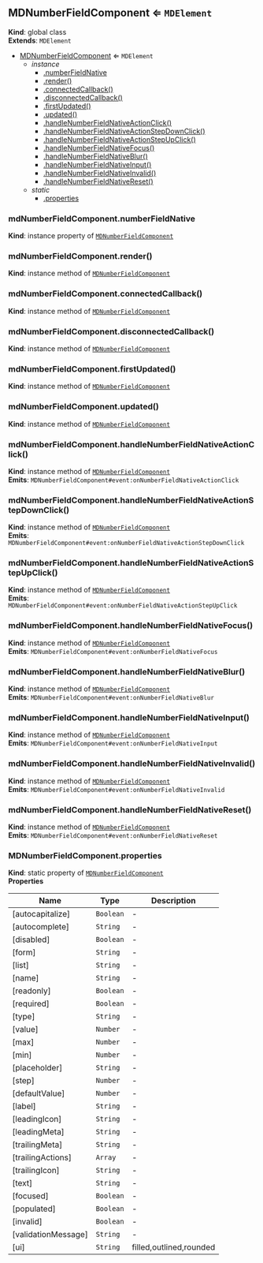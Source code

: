 <a name="MDNumberFieldComponent"></a>

## MDNumberFieldComponent ⇐ <code>MDElement</code>
**Kind**: global class  
**Extends**: <code>MDElement</code>  

* [MDNumberFieldComponent](#MDNumberFieldComponent) ⇐ <code>MDElement</code>
    * _instance_
        * [.numberFieldNative](#MDNumberFieldComponent+numberFieldNative)
        * [.render()](#MDNumberFieldComponent+render)
        * [.connectedCallback()](#MDNumberFieldComponent+connectedCallback)
        * [.disconnectedCallback()](#MDNumberFieldComponent+disconnectedCallback)
        * [.firstUpdated()](#MDNumberFieldComponent+firstUpdated)
        * [.updated()](#MDNumberFieldComponent+updated)
        * [.handleNumberFieldNativeActionClick()](#MDNumberFieldComponent+handleNumberFieldNativeActionClick)
        * [.handleNumberFieldNativeActionStepDownClick()](#MDNumberFieldComponent+handleNumberFieldNativeActionStepDownClick)
        * [.handleNumberFieldNativeActionStepUpClick()](#MDNumberFieldComponent+handleNumberFieldNativeActionStepUpClick)
        * [.handleNumberFieldNativeFocus()](#MDNumberFieldComponent+handleNumberFieldNativeFocus)
        * [.handleNumberFieldNativeBlur()](#MDNumberFieldComponent+handleNumberFieldNativeBlur)
        * [.handleNumberFieldNativeInput()](#MDNumberFieldComponent+handleNumberFieldNativeInput)
        * [.handleNumberFieldNativeInvalid()](#MDNumberFieldComponent+handleNumberFieldNativeInvalid)
        * [.handleNumberFieldNativeReset()](#MDNumberFieldComponent+handleNumberFieldNativeReset)
    * _static_
        * [.properties](#MDNumberFieldComponent.properties)

<a name="MDNumberFieldComponent+numberFieldNative"></a>

### mdNumberFieldComponent.numberFieldNative
**Kind**: instance property of [<code>MDNumberFieldComponent</code>](#MDNumberFieldComponent)  
<a name="MDNumberFieldComponent+render"></a>

### mdNumberFieldComponent.render()
**Kind**: instance method of [<code>MDNumberFieldComponent</code>](#MDNumberFieldComponent)  
<a name="MDNumberFieldComponent+connectedCallback"></a>

### mdNumberFieldComponent.connectedCallback()
**Kind**: instance method of [<code>MDNumberFieldComponent</code>](#MDNumberFieldComponent)  
<a name="MDNumberFieldComponent+disconnectedCallback"></a>

### mdNumberFieldComponent.disconnectedCallback()
**Kind**: instance method of [<code>MDNumberFieldComponent</code>](#MDNumberFieldComponent)  
<a name="MDNumberFieldComponent+firstUpdated"></a>

### mdNumberFieldComponent.firstUpdated()
**Kind**: instance method of [<code>MDNumberFieldComponent</code>](#MDNumberFieldComponent)  
<a name="MDNumberFieldComponent+updated"></a>

### mdNumberFieldComponent.updated()
**Kind**: instance method of [<code>MDNumberFieldComponent</code>](#MDNumberFieldComponent)  
<a name="MDNumberFieldComponent+handleNumberFieldNativeActionClick"></a>

### mdNumberFieldComponent.handleNumberFieldNativeActionClick()
**Kind**: instance method of [<code>MDNumberFieldComponent</code>](#MDNumberFieldComponent)  
**Emits**: <code>MDNumberFieldComponent#event:onNumberFieldNativeActionClick</code>  
<a name="MDNumberFieldComponent+handleNumberFieldNativeActionStepDownClick"></a>

### mdNumberFieldComponent.handleNumberFieldNativeActionStepDownClick()
**Kind**: instance method of [<code>MDNumberFieldComponent</code>](#MDNumberFieldComponent)  
**Emits**: <code>MDNumberFieldComponent#event:onNumberFieldNativeActionStepDownClick</code>  
<a name="MDNumberFieldComponent+handleNumberFieldNativeActionStepUpClick"></a>

### mdNumberFieldComponent.handleNumberFieldNativeActionStepUpClick()
**Kind**: instance method of [<code>MDNumberFieldComponent</code>](#MDNumberFieldComponent)  
**Emits**: <code>MDNumberFieldComponent#event:onNumberFieldNativeActionStepUpClick</code>  
<a name="MDNumberFieldComponent+handleNumberFieldNativeFocus"></a>

### mdNumberFieldComponent.handleNumberFieldNativeFocus()
**Kind**: instance method of [<code>MDNumberFieldComponent</code>](#MDNumberFieldComponent)  
**Emits**: <code>MDNumberFieldComponent#event:onNumberFieldNativeFocus</code>  
<a name="MDNumberFieldComponent+handleNumberFieldNativeBlur"></a>

### mdNumberFieldComponent.handleNumberFieldNativeBlur()
**Kind**: instance method of [<code>MDNumberFieldComponent</code>](#MDNumberFieldComponent)  
**Emits**: <code>MDNumberFieldComponent#event:onNumberFieldNativeBlur</code>  
<a name="MDNumberFieldComponent+handleNumberFieldNativeInput"></a>

### mdNumberFieldComponent.handleNumberFieldNativeInput()
**Kind**: instance method of [<code>MDNumberFieldComponent</code>](#MDNumberFieldComponent)  
**Emits**: <code>MDNumberFieldComponent#event:onNumberFieldNativeInput</code>  
<a name="MDNumberFieldComponent+handleNumberFieldNativeInvalid"></a>

### mdNumberFieldComponent.handleNumberFieldNativeInvalid()
**Kind**: instance method of [<code>MDNumberFieldComponent</code>](#MDNumberFieldComponent)  
**Emits**: <code>MDNumberFieldComponent#event:onNumberFieldNativeInvalid</code>  
<a name="MDNumberFieldComponent+handleNumberFieldNativeReset"></a>

### mdNumberFieldComponent.handleNumberFieldNativeReset()
**Kind**: instance method of [<code>MDNumberFieldComponent</code>](#MDNumberFieldComponent)  
**Emits**: <code>MDNumberFieldComponent#event:onNumberFieldNativeReset</code>  
<a name="MDNumberFieldComponent.properties"></a>

### MDNumberFieldComponent.properties
**Kind**: static property of [<code>MDNumberFieldComponent</code>](#MDNumberFieldComponent)  
**Properties**

| Name | Type | Description |
| --- | --- | --- |
| [autocapitalize] | <code>Boolean</code> | - |
| [autocomplete] | <code>String</code> | - |
| [disabled] | <code>Boolean</code> | - |
| [form] | <code>String</code> | - |
| [list] | <code>String</code> | - |
| [name] | <code>String</code> | - |
| [readonly] | <code>Boolean</code> | - |
| [required] | <code>Boolean</code> | - |
| [type] | <code>String</code> | - |
| [value] | <code>Number</code> | - |
| [max] | <code>Number</code> | - |
| [min] | <code>Number</code> | - |
| [placeholder] | <code>String</code> | - |
| [step] | <code>Number</code> | - |
| [defaultValue] | <code>Number</code> | - |
| [label] | <code>String</code> | - |
| [leadingIcon] | <code>String</code> | - |
| [leadingMeta] | <code>String</code> | - |
| [trailingMeta] | <code>String</code> | - |
| [trailingActions] | <code>Array</code> | - |
| [trailingIcon] | <code>String</code> | - |
| [text] | <code>String</code> | - |
| [focused] | <code>Boolean</code> | - |
| [populated] | <code>Boolean</code> | - |
| [invalid] | <code>Boolean</code> | - |
| [validationMessage] | <code>String</code> | - |
| [ui] | <code>String</code> | filled,outlined,rounded |

